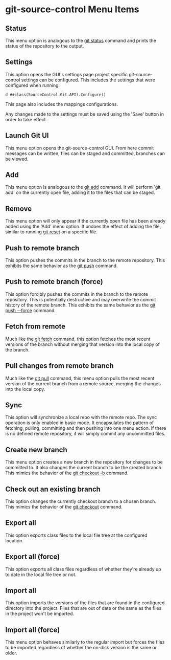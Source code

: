 # git-source-control Menu Items

## Status
This menu option is analogous to the [git status](https://git-scm.com/docs/git-status) command and prints the status of the repository to the output.

## Settings
This option opens the GUI's settings page project specific git-source-control settings can be configured. This includes the settings that were configured when running:
```
d ##class(SourceControl.Git.API).Configure()
```

This page also includes the mappings configurations.

Any changes made to the settings must be saved using the 'Save' button in order to take effect.

## Launch Git UI
This menu option opens the git-source-control GUI. From here commit messages can be written, files can be staged and committed, branches can be viewed.

## Add
This menu option is analogous to the [git add](https://git-scm.com/docs/git-add) command. It will perform 'git add' on the currently open file, adding it to the files that can be staged.

## Remove
This menu option will only appear if the currently open file has been already added using the 'Add' menu option. It undoes the effect of adding the file, similar to running [git reset](https://git-scm.com/docs/git-reset) on a specific file.

## Push to remote branch
This option pushes the commits in the branch to the remote repository. This exhibits the same behavior as the [git push](https://git-scm.com/docs/git-push) command.

## Push to remote branch (force)
This option forcibly pushes the commits in the branch to the remote repository. This is potentially destructive and may overwrite the commit history of the remote branch. This exhibits the same behavior as the [git push --force](https://git-scm.com/docs/git-push) command.

## Fetch from remote
Much like the [git fetch](https://git-scm.com/docs/git-fetch) command, this option fetches the most recent versions of the branch without merging that version into the local copy of the branch.
## Pull changes from remote branch
Much like the [git pull](https://git-scm.com/docs/git-pull) command, this menu option pulls the most recent version of the current branch from a remote source, merging the changes into the local copy.

## Sync
This option will synchronize a local repo with the remote repo. The sync operation is only enabled in basic mode. It encapsulates the pattern of fetching, pulling, committing and then pushing into one menu action. If there is no defined remote repository, it will simply commit any uncommitted files.

## Create new branch
This menu option creates a new branch in the repository for changes to be committed to. It also changes the current branch to be the created branch. This mimics the behavior of the [git checkout -b](https://git-scm.com/docs/git-checkout) command.

## Check out an existing branch
This option changes the currently checkout branch to a chosen branch. This mimics the behavior of the [git checkout](https://git-scm.com/docs/git-checkout) command.
## Export all
This option exports class files to the local file tree at the configured location.

## Export all (force)
This option exports all class files regardless of whether they're already up to date in the local file tree or not.

## Import all
This option imports the versions of the files that are found in the configured directory into the project. Files that are out of date or the same as the files in the project won't be imported.

## Import all (force)
This menu option behaves similarly to the regular import but forces the files to be imported regardless of whether the on-disk version is the same or older.
